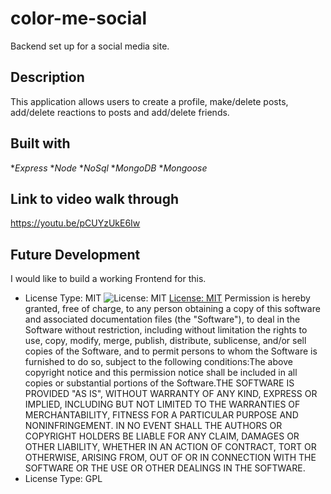 # color-me-social
Backend set up for a social media site.

## Description
This application allows users to create a profile, make/delete posts, add/delete reactions to posts and add/delete friends. 

## Built with
*_Express_
*_Node_
*_NoSql_
*_MongoDB_
*_Mongoose_

## Link to video walk through
https://youtu.be/pCUYzUkE6Iw

## Future Development
I would like to build a working Frontend for this. 

* License Type: MIT
    ![License: MIT](https://img.shields.io/badge/License-MIT-green.svg)
    [License: MIT](https://opensource.org/licenses/MIT)
    Permission is hereby granted, free of charge, to any person obtaining a copy of this software and associated documentation files (the "Software"), to deal in the Software without restriction, including without limitation the rights to use, copy, modify, merge, publish, distribute, sublicense, and/or sell copies of the Software, and to permit persons to whom the Software is furnished to do so, subject to the following conditions:The above copyright notice and this permission notice shall be included in all copies or substantial portions of the Software.THE SOFTWARE IS PROVIDED "AS IS", WITHOUT WARRANTY OF ANY KIND, EXPRESS OR IMPLIED, INCLUDING BUT NOT LIMITED TO THE WARRANTIES OF MERCHANTABILITY, FITNESS FOR A PARTICULAR PURPOSE AND NONINFRINGEMENT. IN NO EVENT SHALL THE AUTHORS OR COPYRIGHT HOLDERS BE LIABLE FOR ANY CLAIM, DAMAGES OR OTHER LIABILITY, WHETHER IN AN ACTION OF CONTRACT, TORT OR OTHERWISE, ARISING FROM, OUT OF OR IN CONNECTION WITH THE SOFTWARE OR THE USE OR OTHER DEALINGS IN THE SOFTWARE.
* License Type: GPL
